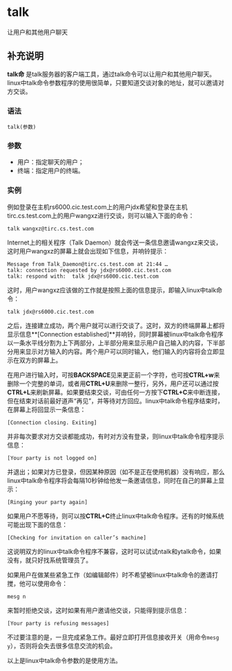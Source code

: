 talk
===

让用户和其他用户聊天

## 补充说明

**talk命** 是talk服务器的客户端工具，通过talk命令可以让用户和其他用户聊天。linux中talk命令参数程序的使用很简单，只要知道交谈对象的地址，就可以邀请对方交谈。

### 语法  

```
talk(参数)
```

### 参数  

*   用户：指定聊天的用户；
*   终端：指定用户的终端。

### 实例  

例如登录在主机rs6000.cic.test.com上的用户jdx希望和登录在主机tirc.cs.test.com上的用户wangxz进行交谈，则可以输入下面的命令：

```
talk wangxz@tirc.cs.test.com
```

Internet上的相关程序（Talk Daemon）就会传送一条信息邀请wangxz来交谈，这时用户wangxz的屏幕上就会出现如下信息，并响铃提示：

```
Message from Talk_Daemon@tirc.cs.test.com at 21:44 …
talk: connection requested by jdx@rs6000.cic.test.com
talk: respond with:  talk jdx@rs6000.cic.test.com
```

这时，用户wangxz应该做的工作就是按照上面的信息提示，即输入linux中talk命令：

```
talk jdx@rs6000.cic.test.com
```

之后，连接建立成功，两个用户就可以进行交谈了。这时，双方的终端屏幕上都将显示信息**[Connection established]**并响铃，同时屏幕被linux中talk命令程序以一条水平线分割为上下两部分，上半部分用来显示用户自己输入的内容，下半部分用来显示对方输入的内容。两个用户可以同时输入，他们输入的内容将会立即显示在双方的屏幕上。

在用户进行输入时，可按**BACKSPACE**见来更正前一个字符，也可按**CTRL+w**来删除一个完整的单词，或者用**CTRL+U**来删除一整行，另外，用户还可以通过按**CTRL+L**来刷新屏幕。如果要结束交谈，可由任何一方按下**CTRL+C**来中断连接，但在结束对话前最好道声“再见”，并等待对方回应。linux中talk命令程序结束时，在屏幕上将回显示一条信息：

```
[Connection closing. Exiting]
```

并非每次要求对方交谈都能成功，有时对方没有登录，则linux中talk命令程序提示信息：

```
[Your party is not logged on]
```

并退出；如果对方已登录，但因某种原因（如不是正在使用机器）没有响应，那么linux中talk命令程序将会每隔10秒钟给他发一条邀请信息，同时在自己的屏幕上显示：

```
[Ringing your party again]
```

如果用户不愿等待，则可以按**CTRL+C**终止linux中talk命令程序。还有的时候系统可能出现下面的信息：

```
[Checking for invitation on caller’s machine]
```

这说明双方的linux中talk命令程序不兼容，这时可以试试ntalk和ytalk命令，如果没有，就只好找系统管理员了。

如果用户在做某些紧急工作（如编辑邮件）时不希望被linux中talk命令的邀请打搅，他可以使用命令：

```
mesg n
```

来暂时拒绝交谈，这时如果有用户邀请他交谈，只能得到提示信息：

```
[Your party is refusing messages]
```

不过要注意的是，一旦完成紧急工作。最好立即打开信息接收开关（用命令`mesg y`），否则将会失去很多信息交流的机会。

以上是linux中talk命令参数的是使用方法。